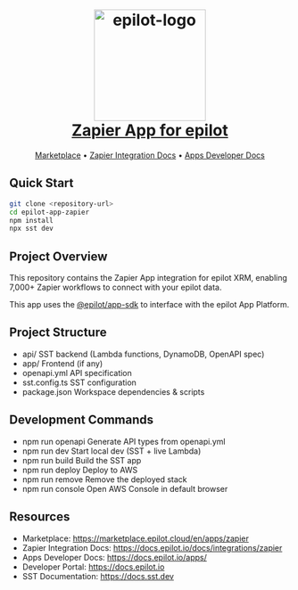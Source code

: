 <h1 align="center"><a href="https://marketplace.epilot.cloud/en/apps/zapier"><img alt="epilot-logo" src="./logo.png" width="200"><br>Zapier App for epilot</a></h1>

<p align="center">
  <a href="https://marketplace.epilot.cloud/en/apps/zapier">Marketplace</a> •
  <a href="https://docs.epilot.io/docs/integrations/zapier">Zapier Integration Docs</a> •
  <a href="https://docs.epilot.io/apps/">Apps Developer Docs</a>
</p>

## Quick Start

```bash
git clone <repository-url>
cd epilot-app-zapier
npm install
npx sst dev
```

## Project Overview

This repository contains the Zapier App integration for epilot XRM, enabling 7,000+ Zapier workflows to connect with your epilot data.

This app uses the [@epilot/app-sdk](https://www.npmjs.com/package/@epilot/app-sdk) to interface with the epilot App Platform.

## Project Structure

- api/           SST backend (Lambda functions, DynamoDB, OpenAPI spec)
- app/           Frontend (if any)
- openapi.yml    API specification
- sst.config.ts  SST configuration
- package.json   Workspace dependencies & scripts

## Development Commands

- npm run openapi   Generate API types from openapi.yml
- npm run dev       Start local dev (SST + live Lambda)
- npm run build     Build the SST app
- npm run deploy    Deploy to AWS
- npm run remove    Remove the deployed stack
- npm run console   Open AWS Console in default browser

## Resources

- Marketplace: https://marketplace.epilot.cloud/en/apps/zapier
- Zapier Integration Docs: https://docs.epilot.io/docs/integrations/zapier
- Apps Developer Docs: https://docs.epilot.io/apps/
- Developer Portal: https://docs.epilot.io
- SST Documentation: https://docs.sst.dev
